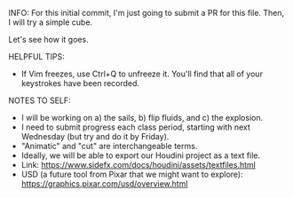 INFO: For this initial commit, I'm just going to submit a PR for this file. Then, I will try a simple cube. 

Let's see how it goes.

HELPFUL TIPS:
- If Vim freezes, use Ctrl+Q to unfreeze it. You'll find that all of your keystrokes have been recorded.

NOTES TO SELF:
- I will be working on a) the sails, b) flip fluids, and c) the explosion. 
- I need to submit progress each class period, starting with next Wednesday (but try and do it by Friday). 
- "Animatic" and "cut" are interchangeable terms. 
- Ideally, we will be able to export our Houdini project as a text file. 
- Link: https://www.sidefx.com/docs/houdini/assets/textfiles.html 
- USD (a future tool from Pixar that we might want to explore): https://graphics.pixar.com/usd/overview.html 
